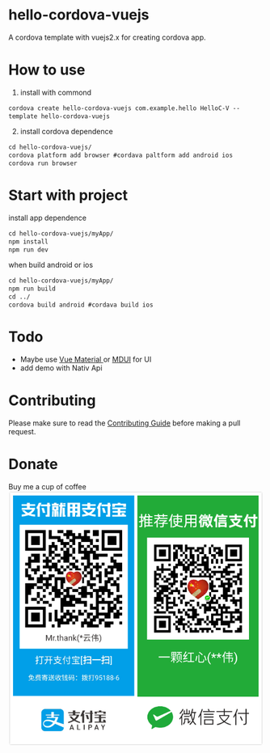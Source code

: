 # hello-cordova-vuejs
A cordova template with vuejs2.x for creating cordova app.

# How to use

1. install with commond
 ```shell
cordova create hello-cordova-vuejs com.example.hello HelloC-V --template hello-cordova-vuejs
```

2. install cordova dependence
```shell
cd hello-cordova-vuejs/
cordova platform add browser #cordava paltform add android ios
cordova run browser
```

# Start with project

install app dependence
```shell
cd hello-cordova-vuejs/myApp/
npm install
npm run dev
```

when build android or ios
```shell
cd hello-cordova-vuejs/myApp/
npm run build
cd ../
cordova build android #cordava build ios
```

# Todo
* Maybe use [Vue Material
](http://github.com/vuematerial/vue-material) or [MDUI](https://github.com/zdhxiong/mdui) for UI 
* add demo with Nativ Api

# Contributing
Please make sure to read the [Contributing Guide](https://github.com/vuematerial/vue-material/blob/master/.github/CONTRIBUTING.md) before making a pull request.

# Donate
Buy me a cup of coffee
![donate](https://raw.githubusercontent.com/jeeinn/pics/master/alipay-wepay.png)